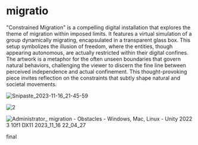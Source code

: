 # migratio
 
"Constrained Migration" is a compelling digital installation that explores the theme of migration within imposed limits. It features a virtual simulation of a group dynamically migrating, encapsulated in a transparent glass box. This setup symbolizes the illusion of freedom, where the entities, though appearing autonomous, are actually restricted within their digital confines. The artwork is a metaphor for the often unseen boundaries that govern natural behaviors, challenging the viewer to discern the fine line between perceived independence and actual confinement. This thought-provoking piece invites reflection on the constraints that subtly shape natural and societal movements.

![Snipaste_2023-11-16_21-45-59](https://github.com/jessica-z6/migration/assets/145166338/35476bfd-e7b8-4540-b17b-eb66e16c1975)

![2](https://github.com/jessica-z6/migration/assets/145166338/24cea3a4-0dc6-4278-91ed-5fa917b03928)

![Administrator_ migration - Obstacles - Windows, Mac, Linux - Unity 2022 3 10f1 _DX11_ 2023_11_16 22_04_27](https://github.com/jessica-z6/migration/assets/145166338/b5a01ec4-bd50-46ba-bccf-1e76221f49fb)

final
